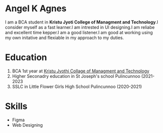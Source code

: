 # Angel K Agnes
I am a BCA student in **Kristu Jyoti College of Managment and Technology**.I consider myself as a fast learner.I am intrested in UI designing.I am reliabe and excellent time kepper.I am a good listener.I am good at working using my own initative and flexiable in my approach to my duties.
# Education
  1. BCA 1st year at [Kristu Jyothi Collage of Managment and Technology](https://kjcmt.ac.in/)
  2. Higher Seconadry education  in St Joseph's school Pulincunnoo (2021-2023
  3. SSLC in Little Flower Girls High School Pulincunnoo (2020-2021) 
# Skills
- Figma
- Web Designing
 
